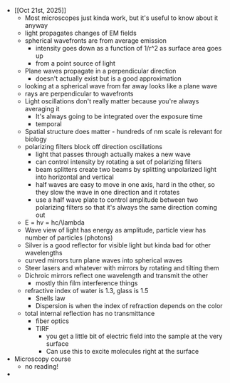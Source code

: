 - [[Oct 21st, 2025]]
	- Most microscopes just kinda work, but it's useful to know about it anyway
	- light propagates changes of EM fields
	- spherical wavefronts are from average emission
		- intensity goes down as a function of 1/r^2 as surface area goes up
		- from a point source of light
	- Plane waves propagate in a perpendicular direction
		- doesn't actually exist but is a good approximation
	- looking at a spherical wave from far away looks like a plane wave
	- rays are perpendicular to wavefronts
	- Light oscillations don't really matter because you're always averaging it
		- It's always going to be integrated over the exposure time
		- temporal
	- Spatial structure does matter - hundreds of nm scale is relevant for biology
	- polarizing filters block off direction oscillations
		- light that passes through actually makes a new wave
		- can control intensity by rotating a set of polarizing filters
		- beam splitters create two beams by splitting unpolarized light into horizontal and vertical
		- half waves are easy to move in one axis, hard in the other, so they slow the wave in one direction and it rotates
		- use a half wave plate to control amplitude between two polarizing filters so that it's always the same direction coming out
	- E = hv = hc/\lambda
	- Wave view of light has energy as amplitude, particle view has number of particles (photons)
	- Silver is a good reflector for visible light but kinda bad for other wavelengths
	- curved mirrors turn plane waves into spherical waves
	- Steer lasers and whatever with mirrors by rotating and tilting them
	- Dichroic mirrors reflect one wavelength and transmit the other
		- mostly thin film interference things
	- refractive index of water is 1.3, glass is 1.5
		- Snells law
		- Dispersion is when the index of refraction depends on the color
	- total internal reflection has no transmittance
		- fiber optics
		- TIRF
			- you get a little bit of electric field into the sample at the very surface
			- Can use this to excite molecules right at the surface
- Microscopy course
	- no reading!
-